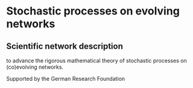 # Stochastic processes on evolving networks

## Scientific network description

to advance the rigorous mathematical theory of stochastic processes on (co)evolving networks.

Supported by the German Research Foundation [](media/)

